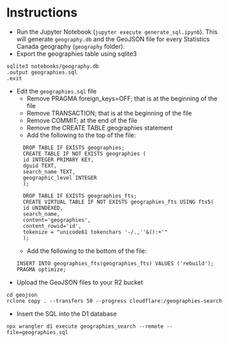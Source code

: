 # Instructions
- Run the Jupyter Notebook (`jupyter execute generate_sql.ipynb`). This will generate `geography.db` and the GeoJSON file for every Statistics Canada geography (`geography` folder).
- Export the geographies table using sqlite3
 ```
sqlite3 notebooks/geography.db
.output geographies.sql
.exit
 ```
- Edit the `geographies.sql` file
  - Remove PRAGMA foreign_keys=OFF; that is at the beginning of the file
  - Remove TRANSACTION; that is at the beginning of the file
  - Remove COMMIT; at the end of the file
  - Remove the CREATE TABLE geographies statement
  - Add the following to the top of the file:
  ```
    DROP TABLE IF EXISTS geographies;
    CREATE TABLE IF NOT EXISTS geographies (
    id INTEGER PRIMARY KEY,
    dguid TEXT,
    search_name TEXT,
    geographic_level INTEGER
    );

    DROP TABLE IF EXISTS geographies_fts;
    CREATE VIRTUAL TABLE IF NOT EXISTS geographies_fts USING fts5(
    id UNINDEXED,
    search_name,
    content='geographies',
    content_rowid='id',
    tokenize = "unicode61 tokenchars '-/.,''&():+'"
    );
  ```
  - Add the following to the bottom of the file:
  ```
  INSERT INTO geographies_fts(geographies_fts) VALUES ('rebuild');
  PRAGMA optimize;
  ```
- Upload the GeoJSON files to your R2 bucket
  
```
cd geojson
rclone copy . --transfers 50 --progress cloudflare:/geographies-search
```
- Insert the SQL into the D1 database
```
npx wrangler d1 execute geographies_search --remote --file=geographies.sql
```